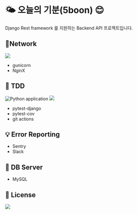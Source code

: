 # 🌤 오늘의 기분(5boon) 😊
Django Rest framework 를 지원하는 Backend API 프로젝트입니다.


## 📡Network
<img src="https://img1.daumcdn.net/thumb/R1280x0/?scode=mtistory2&fname=https%3A%2F%2Fk.kakaocdn.net%2Fdn%2FbVTWKq%2FbtqC9NYoJ4y%2FvKK171i7gMY91vuezR4Z4k%2Fimg.png">

* gunicorn
* NginX

## 🐛 TDD
![Python application](https://github.com/5boon/backend/workflows/Python%20application/badge.svg)
<img src="https://img.shields.io/badge/coverage-89%25-brightgreen">
* pytest-django
* pytest-cov
* git actions

## 💡 Error Reporting
* Sentry
* Slack

## 💾 DB Server
* MySQL

## 📃 License
<img src="https://img.shields.io/badge/license-MIT-green">
